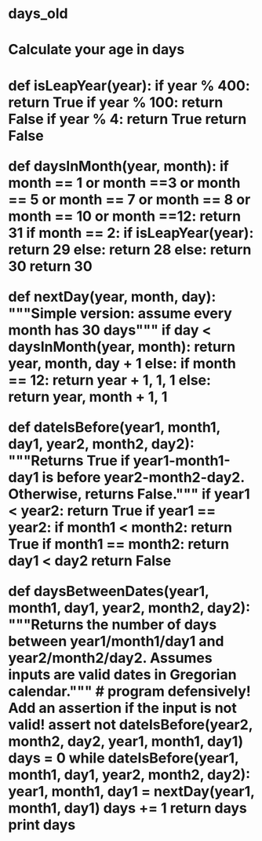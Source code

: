 # days_old
<h1> Calculate your age in days<h1/>

def isLeapYear(year):
    if year % 400:
        return True
    if year % 100:
        return False
    if year % 4:
        return True
    return False

def daysInMonth(year, month):
    if month == 1 or month ==3 or month == 5 or month == 7 or month == 8 or month == 10 or month ==12:
        return 31
    if month == 2:
        if isLeapYear(year):
            return 29
        else:
            return 28
    else:
        return 30
    return 30

def nextDay(year, month, day):
    """Simple version: assume every month has 30 days"""
    if day < daysInMonth(year, month):
        return year, month, day + 1
    else:
        if month == 12:
            return year + 1, 1, 1
        else:
            return year, month + 1, 1
        
def dateIsBefore(year1, month1, day1, year2, month2, day2):
    """Returns True if year1-month1-day1 is before year2-month2-day2. Otherwise, returns False."""
    if year1 < year2:
        return True
    if year1 == year2:
        if month1 < month2:
            return True
        if month1 == month2:
            return day1 < day2
    return False        

def daysBetweenDates(year1, month1, day1, year2, month2, day2):
    """Returns the number of days between year1/month1/day1
       and year2/month2/day2. Assumes inputs are valid dates
       in Gregorian calendar."""
    # program defensively! Add an assertion if the input is not valid!
    assert not dateIsBefore(year2, month2, day2, year1, month1, day1)
    days = 0
    while dateIsBefore(year1, month1, day1, year2, month2, day2):
        year1, month1, day1 = nextDay(year1, month1, day1)
        days += 1
    return days
    print days
